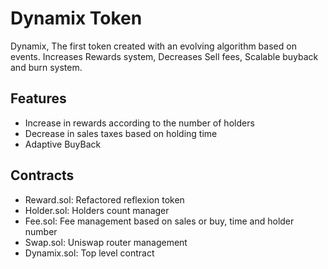 # Dynamix Token

Dynamix, The first token created with an evolving algorithm based on events. Increases Rewards system, Decreases Sell fees, Scalable buyback and burn system.

## Features

- Increase in rewards according to the number of holders
- Decrease in sales taxes based on holding time
- Adaptive BuyBack

## Contracts

- Reward.sol: Refactored reflexion token 
- Holder.sol: Holders count manager
- Fee.sol: Fee management based on sales or buy, time and holder number
- Swap.sol: Uniswap router management
- Dynamix.sol: Top level contract


